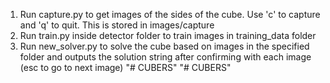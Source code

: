 1. Run capture.py to get images of the sides of the cube. Use 'c' to capture and 'q' to quit. This is stored in images/capture
2. Run train.py inside detector folder to train images in training_data folder
3. Run new_solver.py to solve the cube based on images in the specified folder and outputs the solution string after confirming with each image (esc to go to next image)
"# CUBERS" 
"# CUBERS" 
